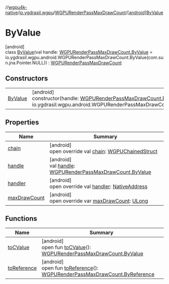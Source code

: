 //[wgpu4k-native](../../../../index.md)/[io.ygdrasil.wgpu](../../index.md)/[WGPURenderPassMaxDrawCount](../index.md)/[[android]ByValue](index.md)

# ByValue

[android]\
class [ByValue](index.md)(val handle: [WGPURenderPassMaxDrawCount.ByValue](../../../io.ygdrasil.wgpu.android/-w-g-p-u-render-pass-max-draw-count/-by-value/index.md) = io.ygdrasil.wgpu.android.WGPURenderPassMaxDrawCount.ByValue(com.sun.jna.Pointer.NULL)) : [WGPURenderPassMaxDrawCount](../index.md)

## Constructors

| | |
|---|---|
| [ByValue](-by-value.md) | [android]<br>constructor(handle: [WGPURenderPassMaxDrawCount.ByValue](../../../io.ygdrasil.wgpu.android/-w-g-p-u-render-pass-max-draw-count/-by-value/index.md) = io.ygdrasil.wgpu.android.WGPURenderPassMaxDrawCount.ByValue(com.sun.jna.Pointer.NULL)) |

## Properties

| Name | Summary |
|---|---|
| [chain](chain.md) | [android]<br>open override val [chain](chain.md): [WGPUChainedStruct](../../-w-g-p-u-chained-struct/index.md) |
| [handle](handle.md) | [android]<br>val [handle](handle.md): [WGPURenderPassMaxDrawCount.ByValue](../../../io.ygdrasil.wgpu.android/-w-g-p-u-render-pass-max-draw-count/-by-value/index.md) |
| [handler](handler.md) | [android]<br>open override val [handler](handler.md): [NativeAddress](../../../ffi/-native-address/index.md) |
| [maxDrawCount](max-draw-count.md) | [android]<br>open override var [maxDrawCount](max-draw-count.md): [ULong](https://kotlinlang.org/api/core/kotlin-stdlib/kotlin/-u-long/index.html) |

## Functions

| Name | Summary |
|---|---|
| [toCValue](../[android]to-c-value.md) | [android]<br>open fun [toCValue](../[android]to-c-value.md)(): [WGPURenderPassMaxDrawCount.ByValue](../../../io.ygdrasil.wgpu.android/-w-g-p-u-render-pass-max-draw-count/-by-value/index.md) |
| [toReference](../to-reference.md) | [android]<br>open fun [toReference](../to-reference.md)(): [WGPURenderPassMaxDrawCount.ByReference](../../../io.ygdrasil.wgpu.android/-w-g-p-u-render-pass-max-draw-count/-by-reference/index.md) |